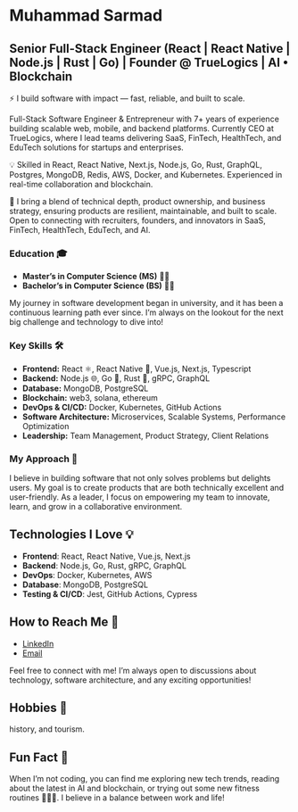 

# Muhammad Sarmad
## Senior Full-Stack Engineer (React | React Native | Node.js | Rust | Go) | Founder @ TrueLogics | AI • Blockchain
⚡ I build software with impact — fast, reliable, and built to scale.

Full-Stack Software Engineer & Entrepreneur with 7+ years of experience building scalable web, mobile, and backend platforms. Currently CEO at TrueLogics, where I lead teams delivering SaaS, FinTech, HealthTech, and EduTech solutions for startups and enterprises.

💡 Skilled in React, React Native, Next.js, Node.js, Go, Rust, GraphQL, Postgres, MongoDB, Redis, AWS, Docker, and Kubernetes. Experienced in real-time collaboration and blockchain.

🤝 I bring a blend of technical depth, product ownership, and business strategy, ensuring products are resilient, maintainable, and built to scale. Open to connecting with recruiters, founders, and innovators in SaaS, FinTech, HealthTech, EduTech, and AI.

### Education 🎓

- **Master’s in Computer Science (MS)** 🧑‍🎓
- **Bachelor’s in Computer Science (BS)** 🧑‍🎓

My journey in software development began in university, and it has been a continuous learning path ever since. I’m always on the lookout for the next big challenge and technology to dive into!

### Key Skills 🛠️

- **Frontend:** React ⚛️, React Native 📱, Vue.js, Next.js, Typescript
- **Backend:** Node.js 🌐, Go 🦘, Rust 🦀, gRPC, GraphQL
- **Database:** MongoDB, PostgreSQL
- **Blockchain:** web3, solana, ethereum
- **DevOps & CI/CD:** Docker, Kubernetes, GitHub Actions
- **Software Architecture:** Microservices, Scalable Systems, Performance Optimization
- **Leadership:** Team Management, Product Strategy, Client Relations

### My Approach 🚀

I believe in building software that not only solves problems but delights users. My goal is to create products that are both technically excellent and user-friendly. As a leader, I focus on empowering my team to innovate, learn, and grow in a collaborative environment.


## Technologies I Love 💡

- **Frontend**: React, React Native, Vue.js, Next.js
- **Backend**: Node.js, Go, Rust, gRPC, GraphQL
- **DevOps**: Docker, Kubernetes, AWS
- **Database**: MongoDB, PostgreSQL
- **Testing & CI/CD**: Jest, GitHub Actions, Cypress

## How to Reach Me 📧

- [LinkedIn](https://www.linkedin.com/in/muhammad-sarmad/)
- [Email](mailto:muhammadsarmad24@gmail.com)

Feel free to connect with me! I’m always open to discussions about technology, software architecture, and any exciting opportunities!

## Hobbies 🌱

history, and tourism.

## Fun Fact 🎉

When I’m not coding, you can find me exploring new tech trends, reading about the latest in AI and blockchain, or trying out some new fitness routines 🏃‍♂️💪. I believe in a balance between work and life!

